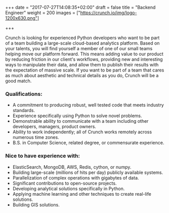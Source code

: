 +++
date = "2017-07-27T14:08:35+02:00"
draft = false
title = "Backend Engineer"
weight = 200
images = ["https://crunch.io/img/logo-1200x630.png"]


+++

Crunch is looking for experienced Python developers who want to be part of a team building a large-scale cloud-based analytics platform.  Based on your talents, you will find yourself a member of one of our small teams helping move our platform forward.  This means adding value to our product by reducing friction in our client's workflows, providing new and interesting ways to manipulate their data, and allow them to publish their results with the expectation of massive scale.  If you want to be part of a team that cares as much about aesthetic and technical details as you do, Crunch will be a good match.       


### Qualifications:

* A commitment to producing robust, well tested code that meets industry standards.
* Experience specifically using Python to solve novel problems.
* Demonstrable ability to communicate with a team including other developers, managers, product owners.
* Ability to work independently; all of Crunch works remotely across numerous time zones.
* B.S. in Computer Science, related degree, or commensurate experience.

### Nice to have experience with:

* ElasticSearch, MongoDB, AWS, Redis, cython, or numpy.
* Building large-scale (millions of hits per day) publicly available systems.
* Parallelization of complex operations with gigabytes of data.  
* Significant contributions to open-source projects.
* Developing analytical solutions specifically in Python.
* Applying machine learning and other techniques to create real-life solutions.
* Building GIS solutions.
